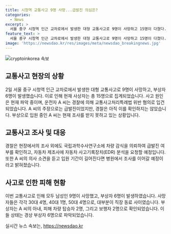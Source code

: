 ```yaml
---
title: 시청역 교통사고 9명 사망...급발진 의심은?
categories:
  - News
excerpt: >
  서울 중구 시청역 인근 교차로에서 발생한 대형 교통사고로 9명이 사망하고 15명이 다쳤다. 운전자 A씨가 주차장 출구에서 급가속해 역주행한 후 보행자들과 차량을 들이받았다. 경찰은 A씨를 업무상과실치사상 혐의로 수사 중이며, 급발진 주장에 대해서는 현재 주장일 뿐이라고 밝혔다. 차량 감식과 EDR 분석으로 사고 원인을 조사 중이며, A씨는 골절 등의 상태로 입원 중이어서 조사가 제한된 상황이다.
feature_text: >
  서울 중구 시청역 인근 교차로에서 발생한 대형 교통사고로 9명이 사망하고 15명이 다쳤다. 운전자 A씨가 주차장 출구에서 급가속해 역주행한 후 보행자들과 차량을 들이받았다. 경찰은 A씨를 업무상과실치사상 혐의로 수사 중이며, 급발진 주장에 대해서는 현재 주장일 뿐이라고 밝혔다. 차량 감식과 EDR 분석으로 사고 원인을 조사 중이며, A씨는 골절 등의 상태로 입원 중이어서 조사가 제한된 상황이다.
image: 'https://newsdao.kr/res/images/meta/newsdao_breakingnews.jpg'
---
```


<p><img src="https://newsdao.kr/res/images/meta/newsdao_breakingnews.jpg" alt="cryptoinkorea 속보" /></p>

<h2 data-ke-size="size26">교통사고 현장의 상황</h2>

<p data-ke-size="size16">2일 서울 중구 시청역 인근 교차로에서 발생한 대형 교통사고로 9명이 사망하고, 부상자 6명이 발생했습니다. 이로 인해 현재 사상자는 총 15명으로 집계되었습니다. 사고 원인은 현재 파악 중이며, 운전자 A 씨는 경찰에 의해 교통사고처리특례법 위반 혐의로 입건되었습니다. A 씨의 주장으로는 급발진이었지만, 경찰은 아직 이를 확인하지는 않았습니다. 부상으로 입원 중인 A 씨는 현재 조사를 받지 못하고 있는 상황입니다.</p>

<h2 data-ke-size="size26">교통사고 조사 및 대응</h2>

<p data-ke-size="size16">경찰은 현장에서의 조사 외에도 국립과학수사연구소에 차량 감식을 의뢰하여 급발진 여부를 확인하고, 자동차 제조사에 자동차 사고기록장치(EDR) 분석을 요청할 예정입니다. 또한 A 씨의 의사 소견을 듣고 입원 기간이 길어진다면 병원에서 조사를 이어갈 예정이라고 밝혀졌습니다.</p>

<h2 data-ke-size="size26">사고로 인한 피해 현황</h2>

<p data-ke-size="size16">이번 교통사고로 인해 모두 남성인 9명이 사망했고, 부상자 6명이 발생하였습니다. 사망자들은 각각 30대 4명, 40대 1명, 50대 4명으로, 대부분이 직장 동료 사이였습니다. 부상자는 A 씨의 아내, 피해 차량 탑승자 2명, 그리고 보행자 2명으로 확인되었습니다. 이들 상태는 경상 부상자 6명으로 파악되었습니다.</p>
실시간 뉴스 속보는, <a href="https://newsdao.kr" rel="dofollow">https://newsdao.kr</a>


